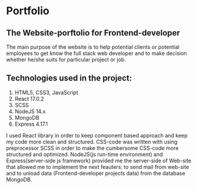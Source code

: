 # Portfolio
## The Website-porftolio for Frontend-developer
The main purpose of the website is to help potential clients or potential employees to get know the full stack web developer and to make decision whether he/she suits for particular project or job. 
## Technologies used in the project:
1. HTML5, CSS3, JavaScript
2. React 17.0.2
3. SCSS 
3. NodeJS 14.x
4. MongoDB  
5. Express 4.17.1

I used React library in order to keep component based approach and keep my code more clean and structured. CSS-code was written with using preprocessor SCSS in order to make the 
cumbersome CSS-code more structured and optimized. NodeJS(js run-time environment) and Express(server-side js framework) provided me the server-side of Web-site that allowed me to 
implement the next feauters: to send mail from web-site and to unload data (Frontend-developer projects data) from the database MongoDB.

